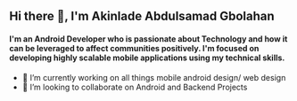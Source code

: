 ## Hi there 👋, I'm Akinlade Abdulsamad Gbolahan

#### I'm an Android Developer who is passionate about Technology and how it can be leveraged to affect communities positively. I'm focused on developing highly scalable mobile applications using my technical skills.

- 🔭 I’m currently working on all things mobile android design/ web design
- 👯 I’m looking to collaborate on Android and Backend Projects
<!--
**kinsomaz/kinsomaz** is a ✨ _special_ ✨ repository because its `README.md` (this file) appears on your GitHub profile.

Here are some ideas to get you started:

- 🔭 I’m currently working on ...
- 🌱 I’m currently learning ...
- 👯 I’m looking to collaborate on ...
- 🤔 I’m looking for help with ...
- 💬 Ask me about ...
- 📫 How to reach me: ...
- 😄 Pronouns: ...
- ⚡ Fun fact: ...
-->
